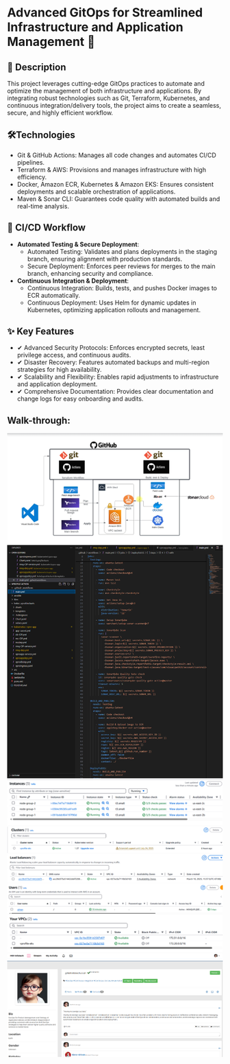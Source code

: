 # Advanced GitOps for Streamlined Infrastructure and Application Management 🚀
##  📌 Description
This project leverages cutting-edge GitOps practices to automate and optimize the management of both infrastructure and applications. By integrating robust technologies such as Git, Terraform, Kubernetes, and continuous integration/delivery tools, the project aims to create a seamless, secure, and highly efficient workflow.

## 🛠Technologies
- Git & GitHub Actions: Manages all code changes and automates CI/CD pipelines.
- Terraform & AWS: Provisions and manages infrastructure with high efficiency.
- Docker, Amazon ECR, Kubernetes & Amazon EKS: Ensures consistent deployments and scalable orchestration of applications.
- Maven & Sonar CLI: Guarantees code quality with automated builds and real-time analysis.
  
## 🔄 CI/CD Workflow
- **Automated Testing & Secure Deployment**:
    - Automated Testing: Validates and plans deployments in the staging branch, ensuring alignment with production standards.
    - Secure Deployment: Enforces peer reviews for merges to the main branch, enhancing security and compliance.
- **Continuous Integration & Deployment**:
    - Continuous Integration: Builds, tests, and pushes Docker images to ECR automatically.
    - Continuous Deployment: Uses Helm for dynamic updates in Kubernetes, optimizing application rollouts and management.
     
## ✨ Key Features
- ✔ Advanced Security Protocols: Enforces encrypted secrets, least privilege access, and continuous audits.
- ✔ Disaster Recovery: Features automated backups and multi-region strategies for high availability.
- ✔ Scalability and Flexibility: Enables rapid adjustments to infrastructure and application deployment.
- ✔ Comprehensive Documentation: Provides clear documentation and change logs for easy onboarding and audits.
 

## Walk-through:

 ![First try](https://github.com/Vlad774/vprofile-action/blob/main/diagramm.png) 
 ![First try](https://github.com/Vlad774/vprofile-action/blob/main/code.png) 
 ![First try](https://github.com/Vlad774/vprofile-action/blob/main/ec2.png)
 ![First try](https://github.com/Vlad774/vprofile-action/blob/main/eks.png)
 ![First try](https://github.com/Vlad774/vprofile-action/blob/main/load%20balancer.png)
 ![First try](https://github.com/Vlad774/vprofile-action/blob/main/user.png)
 ![First try](https://github.com/Vlad774/vprofile-action/blob/main/vpc.png)
 ![First try](https://github.com/Vlad774/CICD_on_AWS/blob/main/Service_running.png)
